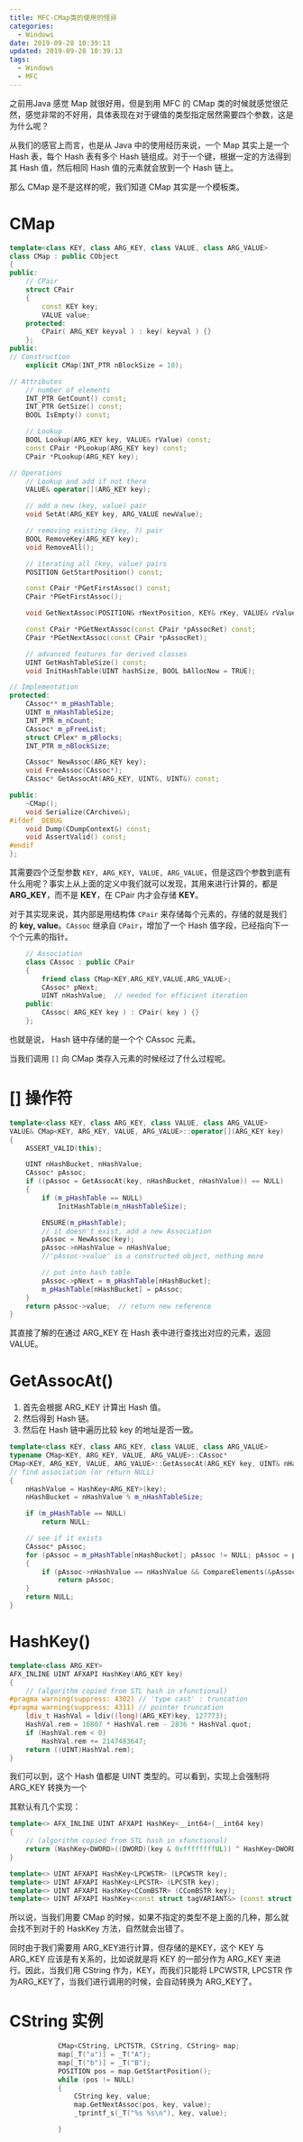 ```yaml
---
title: MFC-CMap类的使用的怪异
categories:
  - Windows
date: 2019-09-28 10:39:13
updated: 2019-09-28 10:39:13
tags: 
  - Windows
  - MFC
---
```


之前用Java 感觉 Map 就很好用，但是到用 MFC 的 CMap 类的时候就感觉很茫然，感觉非常的不好用，具体表现在对于键值的类型指定居然需要四个参数，这是为什么呢？

<!--more-->

从我们的感官上而言，也是从 Java 中的使用经历来说，一个 Map 其实上是一个 Hash 表，每个 Hash 表有多个 Hash 链组成。对于一个键，根据一定的方法得到其 Hash 值，然后相同 Hash 值的元素就会放到一个 Hash 链上。



那么  CMap 是不是这样的呢，我们知道 CMap 其实是一个模板类。



# CMap

```cpp
template<class KEY, class ARG_KEY, class VALUE, class ARG_VALUE>
class CMap : public CObject
{
public:
	// CPair
	struct CPair
	{
		const KEY key;
		VALUE value;
	protected:
		CPair( ARG_KEY keyval ) : key( keyval )	{}
	};
public:
// Construction
	explicit CMap(INT_PTR nBlockSize = 10);

// Attributes
	// number of elements
	INT_PTR GetCount() const;
	INT_PTR GetSize() const;
	BOOL IsEmpty() const;

	// Lookup
	BOOL Lookup(ARG_KEY key, VALUE& rValue) const;
	const CPair *PLookup(ARG_KEY key) const;
	CPair *PLookup(ARG_KEY key);

// Operations
	// Lookup and add if not there
	VALUE& operator[](ARG_KEY key);

	// add a new (key, value) pair
	void SetAt(ARG_KEY key, ARG_VALUE newValue);

	// removing existing (key, ?) pair
	BOOL RemoveKey(ARG_KEY key);
	void RemoveAll();

	// iterating all (key, value) pairs
	POSITION GetStartPosition() const;

	const CPair *PGetFirstAssoc() const;
	CPair *PGetFirstAssoc();

	void GetNextAssoc(POSITION& rNextPosition, KEY& rKey, VALUE& rValue) const;

	const CPair *PGetNextAssoc(const CPair *pAssocRet) const;
	CPair *PGetNextAssoc(const CPair *pAssocRet);

	// advanced features for derived classes
	UINT GetHashTableSize() const;
	void InitHashTable(UINT hashSize, BOOL bAllocNow = TRUE);

// Implementation
protected:
	CAssoc** m_pHashTable;
	UINT m_nHashTableSize;
	INT_PTR m_nCount;
	CAssoc* m_pFreeList;
	struct CPlex* m_pBlocks;
	INT_PTR m_nBlockSize;

	CAssoc* NewAssoc(ARG_KEY key);
	void FreeAssoc(CAssoc*);
	CAssoc* GetAssocAt(ARG_KEY, UINT&, UINT&) const;

public:
	~CMap();
	void Serialize(CArchive&);
#ifdef _DEBUG
	void Dump(CDumpContext&) const;
	void AssertValid() const;
#endif
};

```

其需要四个泛型参数 `KEY, ARG_KEY, VALUE, ARG_VALUE`，但是这四个参数到底有什么用呢？事实上从上面的定义中我们就可以发现，其用来进行计算的，都是 **ARG_KEY**，而不是 **KEY**，在 CPair 内才会存储 **KEY**。

对于其实现来说，其内部是用结构体 `CPair` 来存储每个元素的，存储的就是我们的 **key, value**。`CAssoc` 继承自 `CPair`，增加了一个 Hash 值字段，已经指向下一个个元素的指针。

```cpp
	// Association
	class CAssoc : public CPair
	{
		friend class CMap<KEY,ARG_KEY,VALUE,ARG_VALUE>;
		CAssoc* pNext;
		UINT nHashValue;  // needed for efficient iteration
	public:
		CAssoc( ARG_KEY key ) : CPair( key ) {}
	};

```

也就是说， Hash 链中存储的是一个个  CAssoc 元素。

当我们调用 `[]` 向 CMap 类存入元素的时候经过了什么过程呢。



# [] 操作符

```cpp
template<class KEY, class ARG_KEY, class VALUE, class ARG_VALUE>
VALUE& CMap<KEY, ARG_KEY, VALUE, ARG_VALUE>::operator[](ARG_KEY key)
{
	ASSERT_VALID(this);

	UINT nHashBucket, nHashValue;
	CAssoc* pAssoc;
	if ((pAssoc = GetAssocAt(key, nHashBucket, nHashValue)) == NULL)
	{
		if (m_pHashTable == NULL)
			InitHashTable(m_nHashTableSize);

		ENSURE(m_pHashTable);
		// it doesn't exist, add a new Association
		pAssoc = NewAssoc(key);
		pAssoc->nHashValue = nHashValue;
		//'pAssoc->value' is a constructed object, nothing more

		// put into hash table
		pAssoc->pNext = m_pHashTable[nHashBucket];
		m_pHashTable[nHashBucket] = pAssoc;
	}
	return pAssoc->value;  // return new reference
}

```

其直接了解的在通过 ARG_KEY 在 Hash 表中进行查找出对应的元素，返回 VALUE。

# GetAssocAt()

1. 首先会根据 ARG_KEY 计算出 Hash 值。
2. 然后得到 Hash 链。
3. 然后在 Hash 链中遍历比较 key 的地址是否一致。

```cpp
template<class KEY, class ARG_KEY, class VALUE, class ARG_VALUE>
typename CMap<KEY, ARG_KEY, VALUE, ARG_VALUE>::CAssoc*
CMap<KEY, ARG_KEY, VALUE, ARG_VALUE>::GetAssocAt(ARG_KEY key, UINT& nHashBucket, UINT& nHashValue) const
// find association (or return NULL)
{
	nHashValue = HashKey<ARG_KEY>(key);
	nHashBucket = nHashValue % m_nHashTableSize;

	if (m_pHashTable == NULL)
		return NULL;

	// see if it exists
	CAssoc* pAssoc;
	for (pAssoc = m_pHashTable[nHashBucket]; pAssoc != NULL; pAssoc = pAssoc->pNext)
	{
		if (pAssoc->nHashValue == nHashValue && CompareElements(&pAssoc->key, &key))
			return pAssoc;
	}
	return NULL;
}

```



# HashKey()

```cpp
template<class ARG_KEY>
AFX_INLINE UINT AFXAPI HashKey(ARG_KEY key)
{
	// (algorithm copied from STL hash in xfunctional)
#pragma warning(suppress: 4302) // 'type cast' : truncation
#pragma warning(suppress: 4311) // pointer truncation
	ldiv_t HashVal = ldiv((long)(ARG_KEY)key, 127773);
	HashVal.rem = 16807 * HashVal.rem - 2836 * HashVal.quot;
	if (HashVal.rem < 0)
		HashVal.rem += 2147483647;
	return ((UINT)HashVal.rem);
}

```

我们可以到，这个 Hash 值都是 UINT 类型的。可以看到，实现上会强制将 ARG_KEY 转换为一个

其默认有几个实现：

```cpp
template<> AFX_INLINE UINT AFXAPI HashKey<__int64>(__int64 key)
{
	// (algorithm copied from STL hash in xfunctional)
	return (HashKey<DWORD>((DWORD)(key & 0xffffffffUL)) ^ HashKey<DWORD>((DWORD)(key >> 32)));
}

template<> UINT AFXAPI HashKey<LPCWSTR> (LPCWSTR key);
template<> UINT AFXAPI HashKey<LPCSTR> (LPCSTR key);
template<> UINT AFXAPI HashKey<CComBSTR> (CComBSTR key);
template<> UINT AFXAPI HashKey<const struct tagVARIANT&> (const struct tagVARIANT& var);

```

所以说，当我们用要 CMap 的时候，如果不指定的类型不是上面的几种，那么就会找不到对于的 HaskKey 方法，自然就会出错了。



同时由于我们需要用 ARG_KEY进行计算，但存储的是KEY，这个 KEY 与 ARG_KEY 应该是有关系的，比如说就是将 KEY 的一部分作为 ARG_KEY 来进行。因此，当我们用 CString 作为，KEY，而我们只能将  LPCWSTR, LPCSTR 作为ARG_KEY了，当我们进行调用的时候，会自动转换为 ARG_KEY了。



# CString 实例



```cpp
			CMap<CString, LPCTSTR, CString, CString> map;
			map[_T("a")] = _T("A");
			map[_T("b")] = _T("B");
			POSITION pos = map.GetStartPosition();
			while (pos != NULL)
			{
				CString key, value;
				map.GetNextAssoc(pos, key, value);
				_tprintf_s(_T("%s %s\n"), key, value);

			}
```

